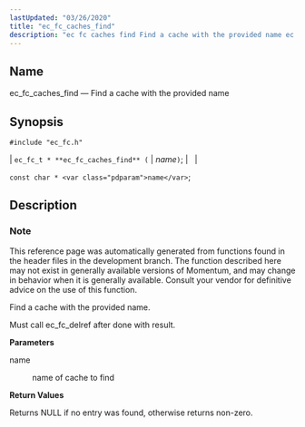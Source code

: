 ```yaml
---
lastUpdated: "03/26/2020"
title: "ec_fc_caches_find"
description: "ec fc caches find Find a cache with the provided name ec fc t ec fc caches find name const char name This reference page was automatically generated from functions found in the header files in the development branch The function described here may not exist in generally available versions..."
---
```


<a name="apis.ec_fc_caches_find"></a> 
## Name

ec_fc_caches_find — Find a cache with the provided name

## Synopsis

`#include "ec_fc.h"`

| `ec_fc_t * **ec_fc_caches_find** (` | <var class="pdparam">name</var>`)`; |   |

`const char * <var class="pdparam">name</var>`;<a name="idp52045280"></a> 
## Description

### Note

This reference page was automatically generated from functions found in the header files in the development branch. The function described here may not exist in generally available versions of Momentum, and may change in behavior when it is generally available. Consult your vendor for definitive advice on the use of this function.

Find a cache with the provided name.

Must call ec_fc_delref after done with result.

**<a name="idp52048640"></a> Parameters**

<dl class="variablelist">

<dt>name</dt>

<dd>

name of cache to find

</dd>

</dl>

**<a name="idp52051376"></a> Return Values**

Returns NULL if no entry was found, otherwise returns non-zero.
